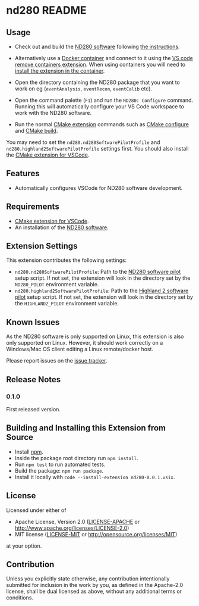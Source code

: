 # nd280 README

## Usage

- Check out and build the
  [ND280 software](https://git.t2k.org/nd280/wiki/nd280-wiki/-/wikis/home)
  following [the instructions](https://git.t2k.org/nd280/wiki/nd280-wiki/-/wikis/Install%20ND280%20CMake%20Git).
- Alternatively use a [Docker container](https://git.t2k.org/nd280/wiki/nd280-wiki/-/wikis/Singularity-Containers)
  and connect to it using the [VS code remove containers extension](https://marketplace.visualstudio.com/items?itemName=ms-vscode-remote.remote-containers).
  When using containers you will need to [install the extension in the
  container](https://code.visualstudio.com/docs/devcontainers/containers#_managing-extensions).

- Open the directory containing the ND280 package that you want to work on eg
  (`eventAnalysis`, `eventRecon`, `eventCalib` etc).
- Open the command palette (`F1`) and run the `ND280: Configure` command.
  Running this will automatically configure your VS Code workspace to work with the ND280 software.
- Run the normal [CMake extension](https://github.com/microsoft/vscode-cmake-tools/tree/main/docs#cmake-tools-for-visual-studio-code-documentation) commands such as [CMake configure](https://github.com/microsoft/vscode-cmake-tools/blob/main/docs/configure.md) and [CMake build](https://github.com/microsoft/vscode-cmake-tools/blob/main/docs/build.md).

You may need to set the `nd280.nd280SoftwarePilotProfile` and
`nd280.highland2SoftwarePilotProfile` settings first.
You should also install the [CMake extension for VSCode](https://marketplace.visualstudio.com/items?itemName=ms-vscode.cmake-tools).

## Features

- Automatically configures VSCode for ND280 software development.

## Requirements

- [CMake extension for VSCode](https://marketplace.visualstudio.com/items?itemName=ms-vscode.cmake-tools).
- An installation of the [ND280 software](https://git.t2k.org/nd280/wiki/nd280-wiki/-/wikis/home).

## Extension Settings

This extension contributes the following settings:

- `nd280.nd280SoftwarePilotProfile`: Path to the [ND280 software pilot](https://git.t2k.org/nd280/wiki/nd280-wiki/-/wikis/nd280SoftwarePilot)
  setup script. If not set, the extension will look in the directory set by the
  `ND280_PILOT` environment variable.
- `nd280.highland2SoftwarePilotProfile`: Path to the [Highland 2 software pilot](https://git.t2k.org/nd280/highland2Software/highland2SoftwarePilot)
  setup script. If not set, the extension will look in the directory set by the
  `HIGHLAND2_PILOT` environment variable.

## Known Issues

As the ND280 software is only supported on Linux, this extension is also only
supported on Linux. However, it should work correctly on a Windows/Mac OS
client editing a Linux remote/docker host.

Please report issues on the [issue tracker](https://github.com/davehadley/nd280-vscode-extension/issues).

## Release Notes

### 0.1.0

First released version.

## Building and Installing this Extension from Source

- Install [npm](https://www.npmjs.com/package/npm).
- Inside the package root directory run `npm install`.
- Run `npm test` to run automated tests.
- Build the package: `npm run package`.
- Install it locally with `code --install-extension nd280-0.0.1.vsix`.

## License

Licensed under either of

- Apache License, Version 2.0
  ([LICENSE-APACHE](LICENSE-APACHE) or http://www.apache.org/licenses/LICENSE-2.0)
- MIT license
  ([LICENSE-MIT](LICENSE-MIT) or http://opensource.org/licenses/MIT)

at your option.

## Contribution

Unless you explicitly state otherwise, any contribution intentionally submitted
for inclusion in the work by you, as defined in the Apache-2.0 license, shall be
dual licensed as above, without any additional terms or conditions.
